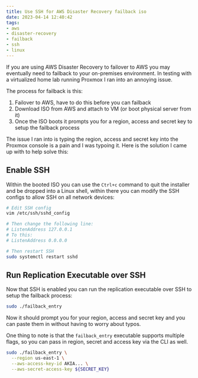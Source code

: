 ```yaml
---
title: Use SSH for AWS Disaster Recovery failback iso
date: 2023-04-14 12:40:42
tags:
- aws
- disaster-recovery
- failback
- ssh
- linux
---
```


If you are using AWS Disaster Recovery to failover to AWS you may eventually need to failback to your on-premises environment. In testing with a virtualized home lab running Proxmox I ran into an annoying issue.

The process for failback is this:

1. Failover to AWS, have to do this before you can failback
1. Download ISO from AWS and attach to VM (or boot physical server from it)
1. Once the ISO boots it prompts you for a region, access and secret key to setup the failback process

The issue I ran into is typing the region, access and secret key into the Proxmox console is a pain and I was typoing it. Here is the solution I came up with to help solve this:

## Enable SSH

Within the booted ISO you can use the `Ctrl+c` command to quit the installer and be dropped into a Linux shell, within there you can modify the SSH configs to allow SSH on all network devices:

```bash
# Edit SSH config
vim /etc/ssh/sshd_config

# Then change the following line:
# ListenAddress 127.0.0.1
# To this:
# ListenAddress 0.0.0.0

# Then restart SSH
sudo systemctl restart sshd
```

## Run Replication Executable over SSH

Now that SSH is enabled you can run the replication executable over SSH to setup the failback process:

```bash
sudo ./failback_entry
```

Now it should prompt you for your region, access and secret key and you can paste them in without having to worry about typos.

One thing to note is that the `failback_entry` executable supports multiple flags, so you can pass in region, secret and access key via the CLI as well.

```bash
sudo ./failback_entry \
  --region us-east-1 \
  --aws-access-key-id AKIA... \
  --aws-secret-access-key ${SECRET_KEY}
```
